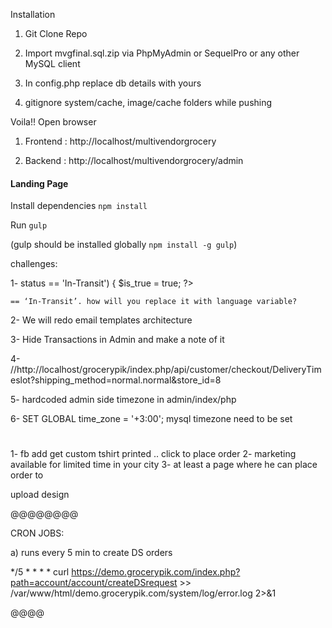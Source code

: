  Installation
 
 1) Git Clone Repo
 
 2) Import mvgfinal.sql.zip via PhpMyAdmin or SequelPro or any other MySQL client
 
 3) In config.php replace db details with yours
 
 4) gitignore system/cache, image/cache folders while pushing
 
 Voila!! Open browser 
 
 1) Frontend : http://localhost/multivendorgrocery
 
 2) Backend : http://localhost/multivendorgrocery/admin

####  Landing Page

Install dependencies `npm install`

Run `gulp`

(gulp should be installed globally `npm install -g gulp`)


challenges:

1- <?php if($product_status->status == 'In-Transit') { $is_true = true; ?>
            <span class="badge badge-info">
        <?= $text_intransit ?>
	    </span>
	<?php } ?> 

	== ‘In-Transit’. how will you replace it with language variable?

2- We will redo email templates architecture

3- Hide Transactions in Admin and make a note of it

4- 
//http://localhost/grocerypik/index.php/api/customer/checkout/DeliveryTimeslot?shipping_method=normal.normal&store_id=8

5- hardcoded admin side timezone in admin/index/php

6- SET GLOBAL time_zone = '+3:00'; mysql timezone need to be set 
#
1- fb add get custom tshirt printed .. click to place order 
2- marketing available for limited time in your city
3- at least a page where he can place order to 


upload design


@@@@@@@@

CRON JOBS:

a) runs every 5 min to create DS orders

*/5 *  * * *  curl https://demo.grocerypik.com/index.php?path=account/account/createDSrequest >> /var/www/html/demo.grocerypik.com/system/log/error.log 2>&1

@@@@
